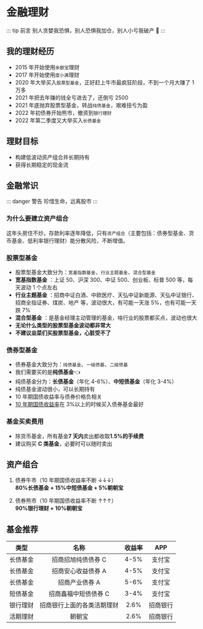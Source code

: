 # 金融理财

::: tip 前言
别人贪婪我恐惧，别人恐惧我加仓，别人小亏我破产 :rofl:
:::

## 我的理财经历

- 2015 年开始使用`余额宝`理财
- 2017 年开始使用`度小满`理财
- 2020 年大举买入`股票型基金`，正好赶上牛市最疯狂阶段，不到一个月大赚了 1 万多
- 2021 年把去年赚的钱全亏进去了，还倒亏 2500
- 2021 年底抛弃股票型基金，转战`纯债基金`，艰难扭亏为盈
- 2022 年初债券开始熊市，撤资到`银行理财`
- 2022 年第二季度又大举买入`长债基金`

## 理财目标

- 构建低波动资产组合并长期持有
- 获得长期稳定的现金流

## 金融常识

::: danger 警告
珍惜生命，远离股市
:::

### 为什么要建立资产组合

这年头房住不炒，存款利率逐年降低，只有`资产组合`（主要包括：债券型基金、货币基金、低利率银行理财）能分散风险，不断增值。

### 股票型基金 <Badge text="X" type="error"/>

- 股票型基金大致分为：`宽基指数基金`、`行业主题基金`、`混合型基金`
- **宽基指数基金** ：上证 50、沪深 300、中证 500、创业板、标普 500 等，每天波动 1 个点左右
- **行业主题基金** ：招商中证白酒、中欧医疗、天弘中证新能源、天弘中证银行、招商全指证券、煤炭、地产 等，波动很大，有可能一天涨 5%，也有可能一天跌 7%
- **混合型基金** ：是基金经理主动管理的基金，啥行业的股票都买点，波动也很大
- **无论什么类型的股票型基金波动都非常大**
- **不建议韭菜们买股票型基金，心脏受不了**

### 债券型基金 <Badge text="√" type="tip"/>

- 债券基金大致分为：`纯债基金`、`一级债基`、`二级债基`
- 我们需要买的是**纯债基金**:point_left:
- 纯债基金分为：**长债基金**（年化 4-6%）、**中短债基金**（年化 3-4%）
- 纯债基金波动很小，可以长期持有
- 10 年期国债收益率与债券价格负相关
- [10 年期国债收益率](https://wallstreetcn.com/markets/codes/CN10YR.OTC)在 3%以上的时候买入债券基金最好<Badge text="重点" type="tip"/>

### 基金买卖费用

- 除货币基金，所有基金**7 天内**卖出都收取**1.5%的手续费**
- 建议购买 **C 类基金**，必要时可以随时卖出

## 资产组合

1. 债券牛市（10 年期国债收益率不断 ↓↓↓）<br>**80%长债基金 + 15%中短债基金 + 5%朝朝宝**

2. 债券熊市（10 年期国债收益率不断 ↑↑↑）<br>**90%银行理财 + 10%朝朝宝**

## 基金推荐<Badge text="自负盈亏" type="warning"/>

| 类型     |            名称            | 收益率 |   APP    |
| -------- | :------------------------: | :----: | :------: |
| 长债基金 |     招商招旭纯债债券 C     |  4-5%  |  支付宝  |
| 长债基金 |     招商安心收益债券 A     |  4-5%  |  支付宝  |
| 长债基金 |       招商产业债券 A       |  5-6%  |  支付宝  |
| 短债基金 |    招商鑫福中短债债券 C    |  3-4%  |  支付宝  |
| 银行理财 | 招商银行上面的各类活期理财 |  2.6%  | 招商银行 |
| 活期理财 |           朝朝宝           |  2.6%  | 招商银行 |
